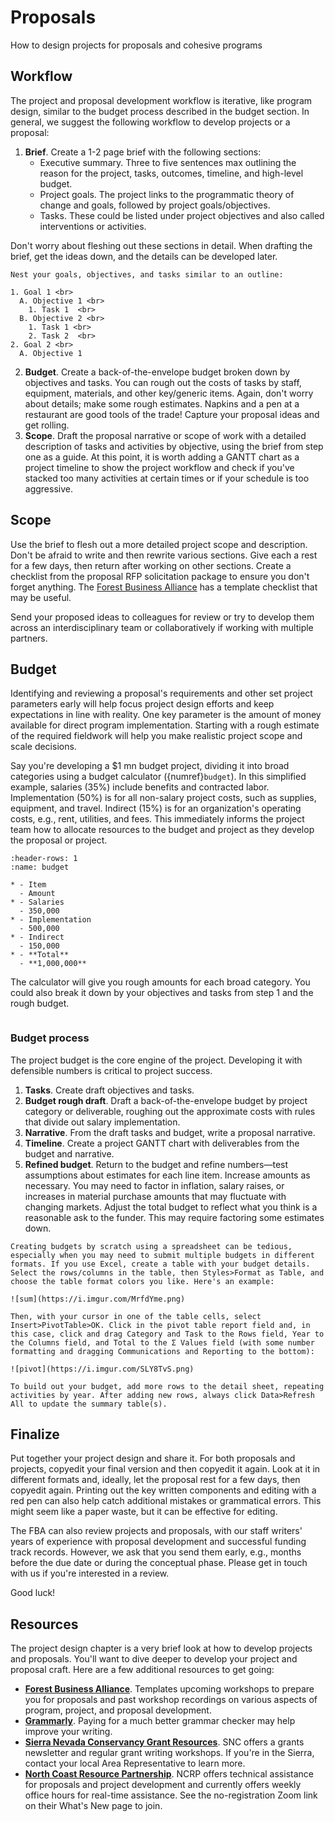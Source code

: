 # Proposals
How to design projects for proposals and cohesive programs

## Workflow
The project and proposal development workflow is iterative, like program design, similar to the budget process described in the budget section. In general, we suggest the following workflow to develop projects or a proposal:

1. **Brief**. Create a 1-2 page brief with the following sections:
    - Executive summary. Three to five sentences max outlining the reason for the project, tasks, outcomes, timeline, and high-level budget.
    - Project goals. The project links to the programmatic theory of change and goals, followed by project goals/objectives.
    - Tasks. These could be listed under project objectives and also called interventions or activities.

Don't worry about fleshing out these sections in detail. When drafting the brief, get the ideas down, and the details can be developed later.

```{tip}
Nest your goals, objectives, and tasks similar to an outline:

1. Goal 1 <br>
  A. Objective 1 <br>
    1. Task 1  <br>
  B. Objective 2 <br>
    1. Task 1 <br>
    2. Task 2  <br>
2. Goal 2 <br>
  A. Objective 1
```

2. **Budget**. Create a back-of-the-envelope budget broken down by objectives and tasks. You can rough out the costs of tasks by staff, equipment, materials, and other key/generic items. Again, don't worry about details; make some rough estimates. Napkins and a pen at a restaurant are good tools of the trade! Capture your proposal ideas and get rolling.
3. **Scope**. Draft the proposal narrative or scope of work with a detailed description of tasks and activities by objective, using the brief from step one as a guide. At this point, it is worth adding a GANTT chart as a project timeline to show the project workflow and check if you've stacked too many activities at certain times or if your schedule is too aggressive.

## Scope
Use the brief to flesh out a more detailed project scope and description. Don't be afraid to write and then rewrite various sections. Give each a rest for a few days, then return after working on other sections. Create a checklist from the proposal RFP solicitation package to ensure you don't forget anything. The [Forest Business Alliance](https://www.forestbusinessalliance.org/) has a template checklist that may be useful. 

Send your proposed ideas to colleagues for review or try to develop them across an interdisciplinary team or collaboratively if working with multiple partners.

## Budget
Identifying and reviewing a proposal's requirements and other set project parameters early will help focus project design efforts and keep expectations in line with reality. One key parameter is the amount of money available for direct program implementation. Starting with a rough estimate of the required fieldwork will help you make realistic project scope and scale decisions.

Say you're developing a $1 mn budget project, dividing it into broad categories using a budget calculator ({numref}`budget`). In this simplified example, salaries (35%) include benefits and contracted labor. Implementation (50%) is for all non-salary project costs, such as supplies, equipment, and travel. Indirect (15%) is for an organization's operating costs, e.g., rent, utilities, and fees. This immediately informs the project team how to allocate resources to the budget and project as they develop the proposal or project.

```{list-table} Back-of-the-envelope budget calculator.
:header-rows: 1
:name: budget

* - Item
  - Amount
* - Salaries
  - 350,000
* - Implementation
  - 500,000
* - Indirect
  - 150,000
* - **Total**
  - **1,000,000**
```

The calculator will give you rough amounts for each broad category. You could also break it down by your objectives and tasks from step 1 and the rough budget.

```{warning} **Critical**: include inflationary increases in your budget, especially for salaries and material costs that will increase over the project lifetime (at least 4%/yr). If an application only allows one number per item, calculate costs in your budget spreadsheet over the number of years of the project.
```

### Budget process
The project budget is the core engine of the project. Developing it with defensible numbers is critical to project success.

1. **Tasks**. Create draft objectives and tasks.
2. **Budget rough draft**. Draft a back-of-the-envelope budget by project category or deliverable, roughing out the approximate costs with rules that divide out salary implementation.
3. **Narrative**. From the draft tasks and budget, write a proposal narrative.
4. **Timeline**. Create a project GANTT chart with deliverables from the budget and narrative.
5. **Refined budget**. Return to the budget and refine numbers—test assumptions about estimates for each line item. Increase amounts as necessary. You may need to factor in inflation, salary raises, or increases in material purchase amounts that may fluctuate with changing markets. Adjust the total budget to reflect what you think is a reasonable ask to the funder. This may require factoring some estimates down.

```{tip} 
Creating budgets by scratch using a spreadsheet can be tedious, especially when you may need to submit multiple budgets in different formats. If you use Excel, create a table with your budget details. Select the rows/columns in the table, then Styles>Format as Table, and choose the table format colors you like. Here's an example:

![sum](https://i.imgur.com/MrfdYme.png)

Then, with your cursor in one of the table cells, select Insert>PivotTable>OK. Click in the pivot table report field and, in this case, click and drag Category and Task to the Rows field, Year to the Columns field, and Total to the Σ Values field (with some number formatting and dragging Communications and Reporting to the bottom):

![pivot](https://i.imgur.com/SLY8TvS.png)

To build out your budget, add more rows to the detail sheet, repeating activities by year. After adding new rows, always click Data>Refresh All to update the summary table(s).
```

## Finalize
Put together your project design and share it. For both proposals and projects, copyedit your final version and then copyedit it again. Look at it in different formats and, ideally, let the proposal rest for a few days, then copyedit again. Printing out the key written components and editing with a red pen can also help catch additional mistakes or grammatical errors. This might seem like a paper waste, but it can be effective for editing. 

The FBA can also review projects and proposals, with our staff writers' years of experience with proposal development and successful funding track records. However, we ask that you send them early, e.g., months before the due date or during the conceptual phase. Please get in touch with us if you're interested in a review.

Good luck!

## Resources
The project design chapter is a very brief look at how to develop projects and proposals. You'll want to dive deeper to develop your project and proposal craft. Here are a few additional resources to get going:

- **[Forest Business Alliance](https://www.forestbusinessalliance.org)**. Templates upcoming workshops to prepare you for proposals and past workshop recordings on various aspects of program, project, and proposal development. 
- **[Grammarly](https://www.grammarly.com)**. Paying for a much better grammar checker may help improve your writing.
- **[Sierra Nevada Conservancy Grant Resources](https://sierranevada.ca.gov/grants/)**. SNC offers a grants newsletter and regular grant writing workshops. If you're in the Sierra, contact your local Area Representative to learn more. 
- **[North Coast Resource Partnership](https://northcoastresourcepartnership.org/)**. NCRP offers technical assistance for proposals and project development and  currently offers weekly office hours for real-time assistance. See the no-registration Zoom link on their What's New page to join.